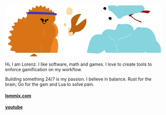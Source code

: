 ![banner](banner.svg)

Hi, I am Lorenz. I like software, math and games. I love to create tools to enforce gamification on my workflow.

Building something 24/7 is my passion. I believe in balance. Rust for the brain, Go for the gain and Lua to solve pain.

#### [lommix.com](https://lommix.com)

#### [youtube](https://www.youtube.com/channel/UCd1BUXaUHWnnNLWknIgxFHg)
